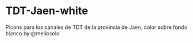 # TDT-Jaen-white
Picons para los canales de TDT de la provincia de Jaen, color sobre fondo blanco by @meliosolo

